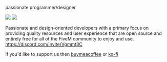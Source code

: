 passionate programmer/designer

![](https://komarev.com/ghpvc/?username=rxnm&label=Views)
<a href="[https://discord.com/invite/Vgmmt3C"><img src="https://img.shields.io/discord/743038680771592192.svg?label=Discord%20Server:&logo=discord&color=5865F2"><br></a>

Passionate and design-oriented developers with a primary focus on providing quality resources and user experience that are open source and entirely free for all of the FiveM community to enjoy and use. https://discord.com/invite/Vgmmt3C

If you'd like to support us then [buymeacoffee](https://www.buymeacoffee.com/VGNetwork) or [ko-fi](https://ko-fi.com/vgnetwork)
